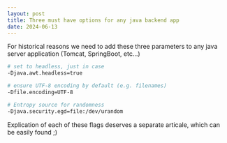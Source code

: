 ```yaml
---
layout: post
title: Three must have options for any java backend app
date: 2024-06-13
---  
```


For historical reasons we need to add these three parameters to any java server application (Tomcat, SpringBoot, etc...)

```bash
# set to headless, just in case
-Djava.awt.headless=true

# ensure UTF-8 encoding by default (e.g. filenames)
-Dfile.encoding=UTF-8

# Entropy source for randomness
-Djava.security.egd=file:/dev/urandom
```

Explication of each of these flags deserves a separate articale, which can be easily found ;)
